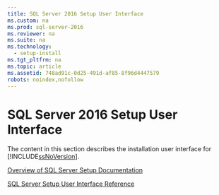 ```yaml
---
title: SQL Server 2016 Setup User Interface
ms.custom: na
ms.prod: sql-server-2016
ms.reviewer: na
ms.suite: na
ms.technology: 
  - setup-install
ms.tgt_pltfrm: na
ms.topic: article
ms.assetid: 748ad91c-0d25-491d-af85-8f96d4447579
robots: noindex,nofollow
---
```

# SQL Server 2016 Setup User Interface
  The content in this section describes the installation user interface for [!INCLUDE[ssNoVersion](../../Token/Other/ssNoVersion_md.md)].  
  
 [Overview of SQL Server Setup Documentation](../../Topics/TopicNameNotContainA/Overview-of-SQL-Server-Setup-Documentation.md)  
  
 [SQL Server Setup User Interface Reference](../../Topics/TopicNameNotContainA/SQL-Server-Setup-User-Interface-Reference.md)  
  
  